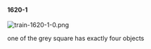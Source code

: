 #### 1620-1
![train-1620-1-0.png](https://github.com/lil-lab/nlvr/raw/master/nlvr/train/images/50/train-1620-1-0.png "train-1620-1-0.png")

one of the grey square has exactly four objects